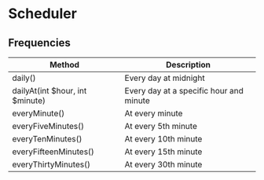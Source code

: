 # Scheduler

## Frequencies
| Method | Description |
| --- | --- |
| daily()| Every day at midnight |
| dailyAt(int $hour, int $minute)| Every day at a specific hour and minute |
| everyMinute() | At every minute |
| everyFiveMinutes() | At every 5th minute |
| everyTenMinutes() | At every 10th minute|
| everyFifteenMinutes() | At every 15th minute |
| everyThirtyMinutes() | At every 30th minute |
